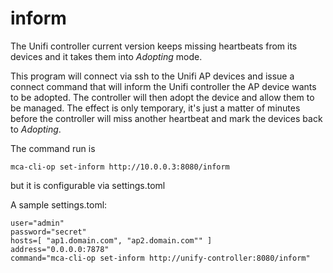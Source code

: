 # inform

The Unifi controller current version keeps missing heartbeats from its devices
and it takes them into _Adopting_ mode.

This program will connect via ssh to the Unifi AP devices and issue a connect
command that will inform the Unifi controller the AP device wants to be 
adopted. The controller will then adopt the device and allow them to be managed.
The effect is only temporary, it's just a matter of minutes before the 
controller will miss another heartbeat and mark the devices back to _Adopting_.

The command run is 
```
mca-cli-op set-inform http://10.0.0.3:8080/inform
```
but it is configurable via settings.toml

A sample settings.toml:

```
user="admin"
password="secret"
hosts=[ "ap1.domain.com", "ap2.domain.com"" ]
address="0.0.0.0:7878"
command="mca-cli-op set-inform http://unify-controller:8080/inform"
```


